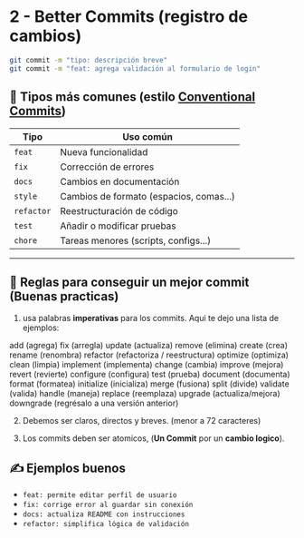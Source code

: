 # 2 - Better Commits (registro de cambios)

```bash
git commit -m "tipo: descripción breve"
git commit -m "feat: agrega validación al formulario de login"
```

## 🧠 Tipos más comunes (estilo [Conventional Commits](https://www.conventionalcommits.org/))

| Tipo       | Uso común                              |
|------------|----------------------------------------|
| `feat`     | Nueva funcionalidad                    |
| `fix`      | Corrección de errores                  |
| `docs`     | Cambios en documentación               |
| `style`    | Cambios de formato (espacios, comas...)|
| `refactor` | Reestructuración de código             |
| `test`     | Añadir o modificar pruebas             |
| `chore`    | Tareas menores (scripts, configs...)   |

---

## 📏 Reglas para conseguir un mejor commit (Buenas practicas)

1. usa palabras **imperativas** para los commits. Aqui te dejo una lista de ejemplos:

add (agrega)
fix (arregla)
update (actualiza)
remove (elimina)
create (crea)
rename (renombra)
refactor (refactoriza / reestructura)
optimize (optimiza)
clean (limpia)
implement (implementa)
change (cambia)
improve (mejora)
revert (revierte)
configure (configura)
test (prueba)
document (documenta)
format (formatea)
initialize (inicializa)
merge (fusiona)
split (divide)
validate (valida)
handle (maneja)
replace (reemplaza)
upgrade (actualiza/mejora)
downgrade (regrésalo a una versión anterior)

2. Debemos ser claros, directos y breves. (menor a 72 caracteres)

3. Los commits deben ser atomicos, (**Un Commit** por un **cambio logico**).

## ✍️ Ejemplos buenos

- `feat: permite editar perfil de usuario`
- `fix: corrige error al guardar sin conexión`
- `docs: actualiza README con instrucciones`
- `refactor: simplifica lógica de validación`